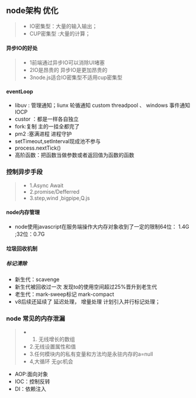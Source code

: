 ## node架构 优化
>* IO密集型：大量的输入输出；
>* CUP密集型 :大量的计算；
#### 异步IO的好处
>* 1前端通过异步IO可以消除UI堵塞
>* 2IO是昂贵的 异步IO是更加昂贵的
>* 3node.js适合IO密集型不适用cup密集型	
####  eventLoop
* libuv : 管理通知；liunx 轮循通知  custom threadpool 、 windows 事件通知 IOCP
* custor ：都是一样各自独立 
* fork:复制 主的一挂全都完了
* pm2 :塞满进程 进程守护
* setTimeout,setInterval现成池不参与
* process.nextTick()
* 高阶函数：把函数当做参数或者返回值为函数的函数
### 控制异步手段
>* 1.Async Await
>* 2.promise/Defferred
>* 3.step,wind ,bigpipe,Q.js
#### node内存管理
* node使用javascript在服务端操作大内存对象收到了一定的限制64位： 1.4G ;32位：0.7G
#### 垃圾回收机制
##### 标记清除
* 新生代：scavenge 
* 新生代被回收过一次 发现to的使用空间超过25%晋升到老生代
* 老生代：mark-sweep标记  mark-compact
* v8后续还延续了 延迟处理， 增量处理 计划引入并行标记处理；
### node 常见的内存泄漏
>* 1. 无线增长的数组
>* 2.无线设置属性和值
>* 3.任何模块内的私有变量和方法均是永驻内存的a=null
>* 4,大循环 无gc机会

- AOP:面向对象
- IOC：控制反转
- DI：依赖注入
